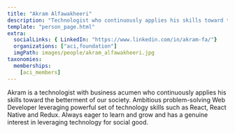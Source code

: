 ```yaml
---
title: "Akram Alfawakheeri"
description: "Technologist who continuously applies his skills toward the betterment of our society."
template: "person_page.html"
extra:
  socialLinks: { LinkedIn: "https://www.linkedin.com/in/akram-fa/"}
  organizations: ["aci,foundation"]
  imgPath: images/people/akram_alfawakheeri.jpg
taxonomies:
  memberships:
    [aci_members]
---
```


Akram is a technologist with business acumen who continuously applies his skills toward the betterment of our society. Ambitious problem-solving Web Developer leveraging powerful set of technology skills such as React, React Native and Redux. Always eager to learn and grow and has a genuine interest in leveraging technology for social good.
